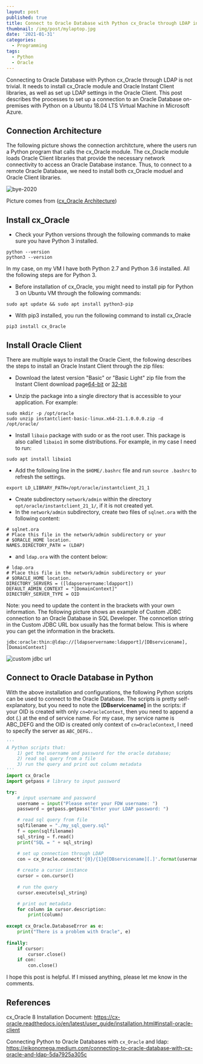 ```yaml
---
layout: post
published: true
title: Connect to Oracle Database with Python cx_Oracle through LDAP in Ubuntu
thumbnail: /img/post/mylaptop.jpg
date: '2021-01-31'
categories:
  - Programming
tags:
  - Python
  - Oracle
---
```

Connecting to Oracle Database with Python cx_Oracle through LDAP is not trivial. It needs to install cx_Oracle module and Oracle Instant Client libraries, as well as set up LDAP settings in the Oracle Client. This post describes the processes to set up a connection to an Oracle Database on-premises with Python on a Ubuntu 18.04 LTS Virtual Machine in Microsoft Azure. 

<!--more-->
## Connection Architecture
The following picture shows the connection architcture, where the users run a Python program that calls the cx_Oracle module. The cx_Oracle module loads Oracle Client libraries that provide the necessary network connectivity to access an Oracle Database instance. Thus, to connect to a remote Oracle Database, we need to install both cx_Oracle moduel and Oracle Client libraries. 

![bye-2020]({{site.baseurl}}/img/post/cx_Oracle_arch.png)
                  
Picture comes from ([cx_Oracle Architecture](https://cx-oracle.readthedocs.io/en/latest/_images/cx_Oracle_arch.png))

## Install cx_Oracle
* Check your Python versions through the following commands to make sure you have Python 3 installed.
```
python --version
python3 --version
```
In my case, on my VM I have both Python 2.7 and Python 3.6 installed. All the following steps are for Python 3.

* Before installation of cx_Oracle, you might need to install pip for Python 3 on Ubuntu VM through the following commands:
```
sudo apt update && sudo apt install python3-pip
```
* With pip3 installed, you run the following command to install cx_Oracle
```
pip3 install cx_Oracle
```

## Install Oracle Client
There are multiple ways to install the Oracle Cient, the following describes the steps to install an Oracle Instant Client through the zip files:

* Download the latest version "Basic" or "Basic Light" zip file from the Instant Client download page[64-bit](https://www.oracle.com/database/technologies/instant-client/linux-x86-64-downloads.html) or [32-bit](https://www.oracle.com/database/technologies/instant-client/linux-x86-32-downloads.html)

* Unzip the package into a single directory that is accessible to your application. For example:
```
sudo mkdir -p /opt/oracle
sudo unzip instantclient-basic-linux.x64-21.1.0.0.0.zip -d /opt/oracle/
```
* Install `libaio` package with sudo or as the root user. This package is also called `libaio1` in some distributions. For example, in my case I need to run:
```
sudo apt install libaio1
```
* Add the following line in the `$HOME/.bashrc` file and run `source .bashrc` to refresh the settings.
```
export LD_LIBRARY_PATH=/opt/oracle/instantclient_21_1
```
* Create subdirectory `network/admin` within the directory `opt/oracle/instantclient_21_1/`, if it is not created yet.
* In the `network/admin` subdirectory, create two files of `sqlnet.ora` with the following content:
```
# sqlnet.ora
# Place this file in the network/admin subdirectory or your 
# $ORACLE_HOME location.
NAMES.DIRECTORY_PATH = (LDAP)
```

* and `ldap.ora` with the content below:
```
# ldap.ora
# Place this file in the network/admin subdirectory or your 
# $ORACLE_HOME location.
DIRECTORY_SERVERS = ([ldapservername:ldapport])
DEFAULT_ADMIN_CONTEXT = "[DomainContext]"
DIRECTORY_SERVER_TYPE = OID
```
Note: you need to update the content in the brackets with your own information. The following picture shows an example of Custom JDBC connection to an Oracle Database in SQL Developer. The conncetion string in the Custom JDBC URL box usually has the format below. This is where you can get the information in the brackets.
```
jdbc:oracle:thin:@ldap://[ldapservername:ldapport]/[DBservicename],[DomainContext]
```

![custom jdbc url]({{site.baseurl}}/img/post/sql_developer01.PNG)



## Connect to Oracle Database in Python

With the above installation and configurations, the following Python scripts can be used to connect to the Oracle Database. The scripts is pretty self-explanatory, but you need to note the **[DBservicename]** in the scripts: if your OID is created with only `cn=OracleContext`, then you need to append a dot (.) at the end of service name. For my case, my service name is ABC_DEFG and the OID is created only context of `cn=OracleContext`, I need to specify the server as `ABC_DEFG.`.

```python
'''
A Python scripts that:
    1) get the username and password for the oracle database;
    2) read sql query from a file
    3) run the query and print out column metadata
'''
import cx_Oracle
import getpass # library to input password

try: 
    # input username and password
    username = input("Please enter your FDW username: ")
    password = getpass.getpass("Enter your LDAP password: ")

    # read sql query from file
    sqlfilename = "./my_sql_query.sql"
    f = open(sqlfilename)
    sql_string = f.read()
    print("SQL = " + sql_string)

    # set up connection through LDAP
    con = cx_Oracle.connect('{0}/{1}@[DBservicename][.]'.format(username, password)) 
      
    # create a cursor instance 
    cursor = con.cursor() 
      
    # run the query 
    cursor.execute(sql_string) 

    # print out metadata
    for column in cursor.description:
        print(column)
      
except cx_Oracle.DatabaseError as e: 
    print("There is a problem with Oracle", e) 
  
finally: 
    if cursor: 
        cursor.close() 
    if con: 
        con.close() 

```

I hope this post is helpful. If I missed anything, please let me know in the comments.

## References

cx_Oracle 8 Installation Document: https://cx-oracle.readthedocs.io/en/latest/user_guide/installation.html#install-oracle-client

Connecting Python to Oracle Databases with `cx_Oracle` and ldap: https://eikonomega.medium.com/connecting-to-oracle-database-with-cx-oracle-and-ldap-5da7925a305c
